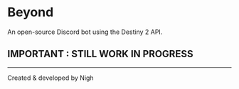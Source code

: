 # Beyond

An open-source Discord bot using the Destiny 2 API.

## IMPORTANT : STILL WORK IN PROGRESS

---
Created & developed by Nigh